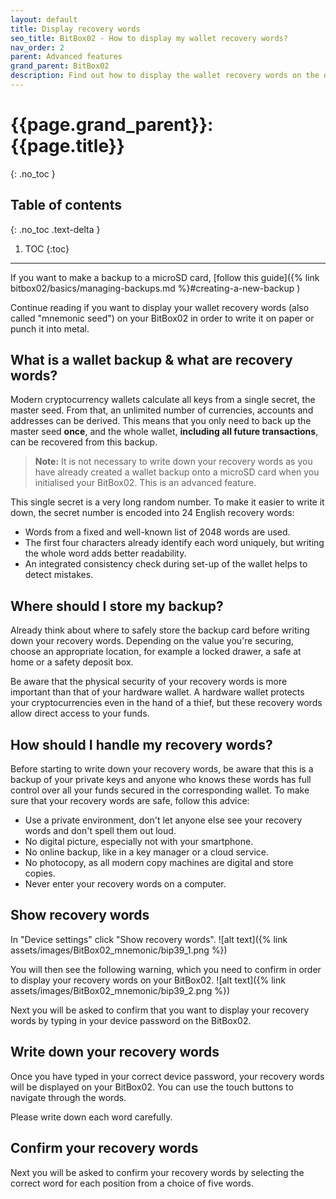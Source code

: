 ```yaml
---
layout: default
title: Display recovery words
seo_title: BitBox02 - How to display my wallet recovery words?
nav_order: 2
parent: Advanced features
grand_parent: BitBox02
description: Find out how to display the wallet recovery words on the display of your BitBox02.
---
```

# {{page.grand_parent}}: {{page.title}}
{: .no_toc }

## Table of contents
{: .no_toc .text-delta }

1. TOC
{:toc}
---
If you want to make a backup to a microSD card, [follow this guide]({% link bitbox02/basics/managing-backups.md %}#creating-a-new-backup )

Continue reading if you want to display your wallet recovery words (also called "mnemonic seed") on your BitBox02 in order to write it on paper or punch it into metal.

## What is a wallet backup & what are recovery words?
Modern cryptocurrency wallets calculate all keys from a single secret, the master seed. From that, an unlimited number of currencies, accounts and addresses can be derived. This means that you only need to back up the master seed **once**, and the whole wallet, **including all future transactions**, can be recovered from this backup.

> **Note:** It is not necessary to write down your recovery words as you have already created a wallet backup onto a microSD card when you initialised your BitBox02. This is an advanced feature.

This single secret is a very long random number. To make it easier to write it down, the secret number is encoded into 24 English recovery words:

- Words from a fixed and well-known list of 2048 words are used.
- The first four characters already identify each word uniquely, but writing the whole word adds better readability.
- An integrated consistency check during set-up of the wallet helps to detect mistakes.

## Where should I store my backup?
Already think about where to safely store the backup card before writing down your recovery words. Depending on the value you're securing, choose an appropriate location, for example a locked drawer, a safe at home or a safety deposit box.

Be aware that the physical security of your recovery words is more important than that of your hardware wallet. A hardware wallet protects your cryptocurrencies even in the hand of a thief, but these recovery words allow direct access to your funds.

## How should I handle my recovery words?
Before starting to write down your recovery words, be aware that this is a backup of your private keys and anyone who knows these words has full control over all your funds secured in the corresponding wallet.
To make sure that your recovery words are safe, follow this advice:
- Use a private environment, don't let anyone else see your recovery words and don't spell them out loud.
- No digital picture, especially not with your smartphone.
- No online backup, like in a key manager or a cloud service.
- No photocopy, as all modern copy machines are digital and store copies.
- Never enter your recovery words on a computer.


## Show recovery words
In "Device settings" click "Show recovery words".
![alt text]({% link assets/images/BitBox02_mnemonic/bip39_1.png %})

You will then see the following warning, which you need to confirm in order to display your recovery words on your BitBox02.
![alt text]({% link assets/images/BitBox02_mnemonic/bip39_2.png %})

Next you will be asked to confirm that you want to display your recovery words by typing in your device password on the BitBox02.

## Write down your recovery words
Once you have typed in your correct device password, your recovery words will be displayed on your BitBox02. You can use the touch buttons to navigate through the words.

Please write down each word carefully.

## Confirm your recovery words
Next you will be asked to confirm your recovery words by selecting the correct word for each position from a choice of five words.
